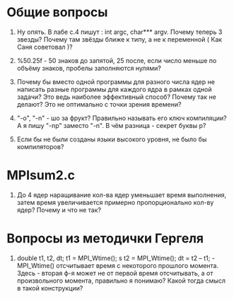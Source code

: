 # Общие вопросы
1) Ну опять. В лабе с.4 пишут : int argc, char*** argv. Почему теперь 3 звезды? Почему там звёзды ближе к типу, а не к переменной ( Как Саня советовал )?

2) %50.25f - 50 знаков до запятой, 25 после, если число меньше по объёму знаков, пробелы заполняются нулями? 

3) Почему бы вместо одной программы для разного числа ядер не написать разные программы для каждого ядра в рамках одной задачи? Это ведь наиболее эффективный способ? Почему так не делают? Это не оптимально с точки зрения времени?

4) "-o", "-n" - шо за фрукт? Правильно называть его ключ компиляции?  
А я пишу "-np" заместо "-n". В чём разница - секрет буквы p?

5) Если бы не были созданы языки высокого уровня, не было бы компиляторов?

# MPIsum2.c 
1) До 4 ядер наращивание кол-ва ядер уменьшает время выполнения, затем время увеличивается примерно пропорционально кол-ву ядер? Почему и что не так?

# Вопросы из методички Гергеля
1) double t1, t2, dt;
t1 = MPI_Wtime();
ѕ
t2 = MPI_Wtime();
dt = t2 – t1; - MPI_Wtime() отсчитывает время с некоторого прошлого момента. Здесь - вторая ф-я может не от первой время отсчитывать, а от произвольного момента, правильно я понимаю? Какой тогда смысл в такой конструкции?
